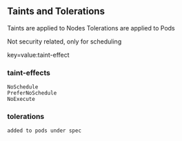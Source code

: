 ## Taints and Tolerations

Taints are applied to Nodes
Tolerations are applied to Pods

Not security related, only for scheduling

key=value:taint-effect

### taint-effects
    NoSchedule
    PreferNoSchedule
    NoExecute

### tolerations
    added to pods under spec
